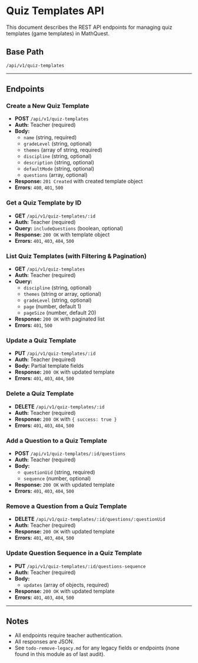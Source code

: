 # Quiz Templates API

This document describes the REST API endpoints for managing quiz templates (game templates) in MathQuest.

## Base Path
`/api/v1/quiz-templates`

---

## Endpoints

### Create a New Quiz Template
- **POST** `/api/v1/quiz-templates`
- **Auth:** Teacher (required)
- **Body:**
  - `name` (string, required)
  - `gradeLevel` (string, optional)
  - `themes` (array of string, required)
  - `discipline` (string, optional)
  - `description` (string, optional)
  - `defaultMode` (string, optional)
  - `questions` (array, optional)
- **Response:** `201 Created` with created template object
- **Errors:** `400`, `401`, `500`

### Get a Quiz Template by ID
- **GET** `/api/v1/quiz-templates/:id`
- **Auth:** Teacher (required)
- **Query:** `includeQuestions` (boolean, optional)
- **Response:** `200 OK` with template object
- **Errors:** `401`, `403`, `404`, `500`

### List Quiz Templates (with Filtering & Pagination)
- **GET** `/api/v1/quiz-templates`
- **Auth:** Teacher (required)
- **Query:**
  - `discipline` (string, optional)
  - `themes` (string or array, optional)
  - `gradeLevel` (string, optional)
  - `page` (number, default 1)
  - `pageSize` (number, default 20)
- **Response:** `200 OK` with paginated list
- **Errors:** `401`, `500`

### Update a Quiz Template
- **PUT** `/api/v1/quiz-templates/:id`
- **Auth:** Teacher (required)
- **Body:** Partial template fields
- **Response:** `200 OK` with updated template
- **Errors:** `401`, `403`, `404`, `500`

### Delete a Quiz Template
- **DELETE** `/api/v1/quiz-templates/:id`
- **Auth:** Teacher (required)
- **Response:** `200 OK` with `{ success: true }`
- **Errors:** `401`, `403`, `404`, `500`

### Add a Question to a Quiz Template
- **POST** `/api/v1/quiz-templates/:id/questions`
- **Auth:** Teacher (required)
- **Body:**
  - `questionUid` (string, required)
  - `sequence` (number, optional)
- **Response:** `200 OK` with updated template
- **Errors:** `401`, `403`, `404`, `500`

### Remove a Question from a Quiz Template
- **DELETE** `/api/v1/quiz-templates/:id/questions/:questionUid`
- **Auth:** Teacher (required)
- **Response:** `200 OK` with updated template
- **Errors:** `401`, `403`, `404`, `500`

### Update Question Sequence in a Quiz Template
- **PUT** `/api/v1/quiz-templates/:id/questions-sequence`
- **Auth:** Teacher (required)
- **Body:**
  - `updates` (array of objects, required)
- **Response:** `200 OK` with updated template
- **Errors:** `401`, `403`, `404`, `500`

---

## Notes
- All endpoints require teacher authentication.
- All responses are JSON.
- See `todo-remove-legacy.md` for any legacy fields or endpoints (none found in this module as of last audit).

